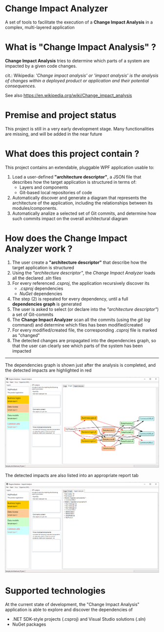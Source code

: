 # Change Impact Analyzer
A set of tools to facilitate the execution of a **Change Impact Analysis** in a complex, multi-layered application


# What is "Change Impact Analysis" ?
**Change Impact Analysis** tries to determine which parts of a system are impacted by a given code changes.

cit.: Wikipedia: *'Change impact analysis' or 'impact analysis' is the analysis of changes within a deployed product or application and their potential consequences.*

See also https://en.wikipedia.org/wiki/Change_impact_analysis

# Premise and project status
This project is still in a very early development stage.
Many functionalities are missing, and will be added in the near future


# What does this project contain ?
This project contains an extendable, pluggable WPF application usable to:
1. Load a user-defined **"architecture descriptor"**, a JSON file that describes how the target application is structured in terms of:
   - Layers and components
   - Git-based local repositories of code
2. Automatically discover and generate a diagram that represents the architecture of the application, including the relationships between its modules/components.
3. Automatically analize a selected set of Git commits, and determine how such commits impact on the overall architectural diagram


# How does the Change Impact Analyzer work ?
1. The user create a **"architecture descriptor"** that describe how the target application is structured
2. Using the *"architecture descriptor"*, the *Change Impact Analyzer* loads all the declared *.sln* files
2. For every referenced *.csproj*, the application recursively discover its
   - *.csproj* dependencies
   - *NuGet* dependencies
3. The step (2) is repeated for every dependency, until a full **dependencies graph** is generated
4. The user is asked to select (or declare into the *"architecture descriptor"*) a set of Git-commits
5. The **Change Impact Analyzer** scan all the commits (using the *git log* command) and determine which files has been modified/created
6. For every modified/created file, the corresponding *.csproj* file is marked as "changed"
7. The detected changes are propagated into the dependencies graph, so that the user can clearly see which parts of the system has been impacted

--- 
The dependencies graph is shown just after the analysis is completed, and the detected impacts are highlighted in red

![alt text](https://github.com/DogmaSolutions/ChangeImpactAnalysis/blob/main/Docs/Sample_01.png?raw=true)

The detected impacts are also listed into an appropriate report tab

![alt text](https://github.com/DogmaSolutions/ChangeImpactAnalysis/blob/main/Docs/Sample_02.png?raw=true)

# Supported technologies
At the current state of development, the "Change Impact Analysis" application is able to explore and discover the dependencies of
- .NET SDK-style projects (.csproj) and Visual Studio solutions (.sln)
- NuGet packages
